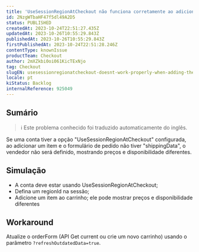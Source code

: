 ```yaml
---
title: 'UseSessionRegionAtCheckout não funciona corretamente ao adicionar o primeiro item ao carrinho'
id: 2NzgWTbaHF47f5dl49A2D5
status: PUBLISHED
createdAt: 2023-10-24T22:51:27.435Z
updatedAt: 2023-10-26T10:55:29.843Z
publishedAt: 2023-10-26T10:55:29.843Z
firstPublishedAt: 2023-10-24T22:51:28.246Z
contentType: knownIssue
productTeam: Checkout
author: 2mXZkbi0oi061KicTExNjo
tag: Checkout
slugEN: usesessionregionatcheckout-doesnt-work-properly-when-adding-the-first-item-to-the-cart
locale: pt
kiStatus: Backlog
internalReference: 925049
---
```


## Sumário

>ℹ️ Este problema conhecido foi traduzido automaticamente do inglês.


Se uma conta tiver a opção "UseSessionRegionAtCheckout" configurada, ao adicionar um item e o formulário de pedido não tiver "shippingData", o vendedor não será definido, mostrando preços e disponibilidade diferentes.

## Simulação



- A conta deve estar usando UseSessionRegionAtCheckout;
- Defina um regionId na sessão;
- Adicione um item ao carrinho; ele pode mostrar preços e disponibilidade diferentes

## Workaround


Atualize o orderForm (API Get current ou crie um novo carrinho) usando o parâmetro `?refreshOutdatedData=true`.





